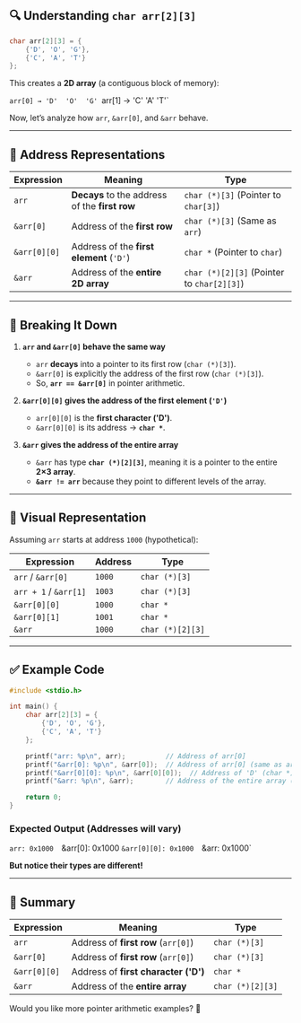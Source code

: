 ## **🔍 Understanding `char arr[2][3]`**

```c
char arr[2][3] = {
    {'D', 'O', 'G'},
    {'C', 'A', 'T'}
};

```
This creates a **2D array** (a contiguous block of memory):

`arr[0] → 'D'  'O'  'G'
`arr[1] → 'C'  'A'  'T'`

Now, let’s analyze how `arr`, `&arr[0]`, and `&arr` behave.

---

## **📌 Address Representations**

|Expression|Meaning|Type|
|---|---|---|
|`arr`|**Decays** to the address of the **first row**|`char (*)[3]` (Pointer to `char[3]`)|
|`&arr[0]`|Address of the **first row**|`char (*)[3]` (Same as `arr`)|
|`&arr[0][0]`|Address of the **first element** (`'D'`)|`char *` (Pointer to `char`)|
|`&arr`|Address of the **entire 2D array**|`char (*)[2][3]` (Pointer to `char[2][3]`)|

---

## **🚀 Breaking It Down**

1. **`arr` and `&arr[0]` behave the same way**
    
    - `arr` **decays** into a pointer to its first row (`char (*)[3]`).
    - `&arr[0]` is explicitly the address of the first row (`char (*)[3]`).
    - So, **`arr == &arr[0]`** in pointer arithmetic.
2. **`&arr[0][0]` gives the address of the first element (`'D'`)**
    
    - `arr[0][0]` is the **first character ('D')**.
    - `&arr[0][0]` is its address → **`char *`**.
3. **`&arr` gives the address of the entire array**
    
    - `&arr` has type **`char (*)[2][3]`**, meaning it is a pointer to the entire **2×3 array**.
    - **`&arr != arr`** because they point to different levels of the array.

---

## **📌 Visual Representation**

Assuming `arr` starts at address `1000` (hypothetical):

|Expression|Address|Type|
|---|---|---|
|`arr` / `&arr[0]`|`1000`|`char (*)[3]`|
|`arr + 1` / `&arr[1]`|`1003`|`char (*)[3]`|
|`&arr[0][0]`|`1000`|`char *`|
|`&arr[0][1]`|`1001`|`char *`|
|`&arr`|`1000`|`char (*)[2][3]`|

---

## **✅ Example Code**

```c
#include <stdio.h>

int main() {
    char arr[2][3] = {
        {'D', 'O', 'G'},
        {'C', 'A', 'T'}
    };

    printf("arr: %p\n", arr);          // Address of arr[0]
    printf("&arr[0]: %p\n", &arr[0]);  // Address of arr[0] (same as arr)
    printf("&arr[0][0]: %p\n", &arr[0][0]);  // Address of 'D' (char *)
    printf("&arr: %p\n", &arr);        // Address of the entire array (char (*)[2][3])

    return 0;
}

```
### **Expected Output (Addresses will vary)**



`arr: 0x1000 
`&arr[0]: 0x1000 
`&arr[0][0]: 0x1000 
`&arr: 0x1000`

**But notice their types are different!**

---

## **🚀 Summary**

|Expression|Meaning|Type|
|---|---|---|
|`arr`|Address of **first row** (`arr[0]`)|`char (*)[3]`|
|`&arr[0]`|Address of **first row** (`arr[0]`)|`char (*)[3]`|
|`&arr[0][0]`|Address of **first character ('D')**|`char *`|
|`&arr`|Address of the **entire array**|`char (*)[2][3]`|

Would you like more pointer arithmetic examples? 🚀